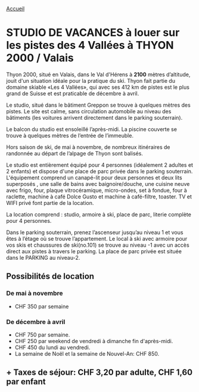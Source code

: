 [Accueil](README.md)

# STUDIO DE VACANCES à louer sur les pistes des 4 Vallées à THYON 2000 / Valais

Thyon 2000, situé en Valais, dans le Val d'Hérens à **2100** mètres d’altitude, jouit d'un
situation idéale pour la pratique du ski. Thyon fait partie du domaine skiable «Les 4
Vallées», qui avec ses 412 km de pistes est le plus grand de Suisse et est praticable de
décembre à avril.

Le studio, situé dans le bâtiment Greppon se trouve à quelques mètres des pistes. Le
site est calme, sans circulation automobile au niveau des bâtiments (les voitures arrivent
directement dans le parking souterrain).

Le balcon du studio est ensoleillé l’après-midi. La piscine couverte se trouve à quelques
mètres de l’entrée de l’immeuble.

Hors saison de ski, de mai à novembre, de nombreux itinéraires de randonnée au départ
de l’alpage de Thyon sont balisés.

Le studio est entièrement équipé pour 4 personnes (idéalement 2 adultes et 2 enfants)
et dispose d'une place de parc privée dans le parking souterrain.
L'équipement comprend un canapé-lit pour deux personnes et deux lits superposés ,
une salle de bains avec baignoire/douche, une cuisine neuve avec frigo, four, plaque
vitrocéramique, micro-ondes, set à fondue, four à raclette, machine à café Dolce Gusto
et machine à café-filtre, toaster. TV et WIFI privé font partie de la location.

La location comprend : studio, armoire à ski, place de parc, literie complète pour 4
personnes.

Dans le parking souterrain, prenez l’ascenseur jusqu’au niveau 1 et vous êtes à l’étage
où se trouve l’appartement. Le local à ski avec armoire pour vos skis et chaussures de
ski(no.101) se trouve au niveau -1 avec un accès direct aux pistes à travers le parking.
La place de parc privée est située dans le PARKING au niveau-2.

## Possibilités de location

### De mai à novembre

- CHF 350 par semaine

### De décembre à avril

- CHF 750 par semaine.
- CHF 250 par weekend de vendredi à dimanche fin d'après-midi.
- CHF 450 du lundi au vendredi.
- La semaine de Noël et la semaine de Nouvel-An: CHF 850.

## + Taxes de séjour: CHF 3,20 par adulte, CHF 1,60 par enfant
<!--stackedit_data:
eyJoaXN0b3J5IjpbLTE0MTM3Nzk1NzksMjI4ODgyMjk1LC0xNj
Y3NTkyMDM2XX0=
-->

